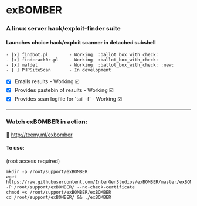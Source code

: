 # exBOMBER
### A linux server hack/exploit-finder suite

#### Launches choice hack/exploit scanner in detached subshell
    - [x] findbot.pl        - Working  :ballot_box_with_check:
    - [x] findcrack0r.pl    - Working  :ballot_box_with_check:
    - [x] maldet            - Working  :ballot_box_with_check: :new:
    - [ ] PHPSiteScan       - In development
- [x] Emails results                      - Working  :ballot_box_with_check:
- [x] Provides pastebin of results        - Working  :ballot_box_with_check:
- [x] Provides scan logfile for 'tail -f' - Working  :ballot_box_with_check:

---

### Watch exBOMBER in action:

 :cinema: http://teeny.ml/exbomber


#### To use:

(root access required)

```
mkdir -p /root/support/exBOMBER
wget https://raw.githubusercontent.com/InterGenStudios/exBOMBER/master/exBOMBER -P /root/support/exBOMBER/ --no-check-certificate
chmod +x /root/support/exBOMBER/exBOMBER
cd /root/support/exBOMBER/ && ./exBOMBER
```
